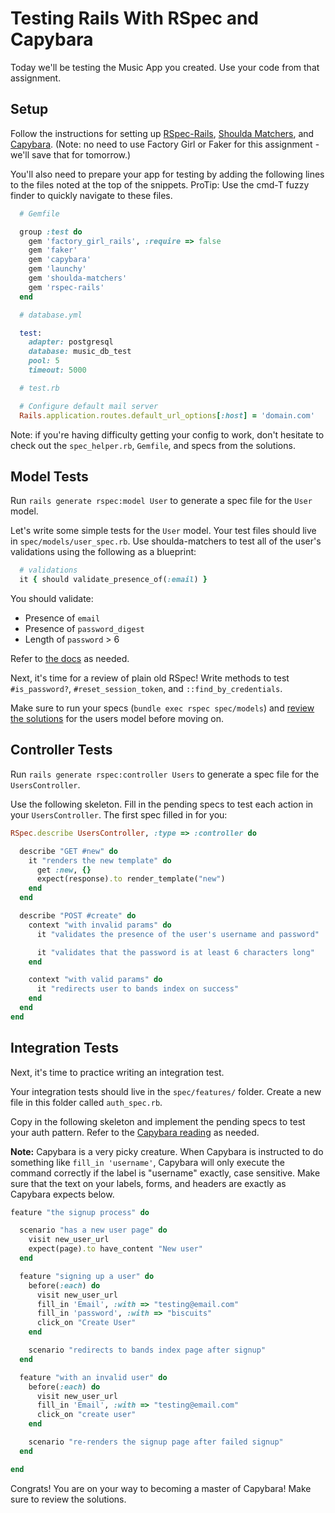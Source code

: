 # Testing Rails With RSpec and Capybara

Today we'll be testing the Music App you created. Use your code from that assignment.

## Setup

Follow the instructions for setting up [RSpec-Rails][rspec-rails], [Shoulda Matchers][shoulda-matchers-docs], and [Capybara][capybara]. (Note: no need to use Factory Girl or Faker for this assignment - we'll save that for tomorrow.)

You'll also need to prepare your app for testing by adding the following lines to the files noted at the top of the snippets. ProTip: Use the cmd-T fuzzy finder to quickly navigate to these files.

```ruby
  # Gemfile

  group :test do
    gem 'factory_girl_rails', :require => false
    gem 'faker'
    gem 'capybara'
    gem 'launchy'
    gem 'shoulda-matchers'
    gem 'rspec-rails'
  end
```

```ruby
  # database.yml

  test:
    adapter: postgresql
    database: music_db_test
    pool: 5
    timeout: 5000
```

```ruby
  # test.rb

  # Configure default mail server
  Rails.application.routes.default_url_options[:host] = 'domain.com'
```

Note: if you're having difficulty getting your config to work, don't hesitate to check out the `spec_helper.rb`, `Gemfile`, and specs from the solutions.


## Model Tests

Run `rails generate rspec:model User` to generate a spec file for the `User` model.

Let's write some simple tests for the `User` model. Your test files should live in `spec/models/user_spec.rb`. Use shoulda-matchers to test all of the user's validations using the following as a blueprint:

```ruby
  # validations
  it { should validate_presence_of(:email) }
```

You should validate:
* Presence of `email`
* Presence of `password_digest`
* Length of `password` > 6

Refer to [the docs][shoulda-matchers-docs] as needed.

Next, it's time for a review of plain old RSpec! Write methods to test `#is_password?`, `#reset_session_token`, and `::find_by_credentials`.

Make sure to run your specs (`bundle exec rspec spec/models`) and [review the solutions][users-solutions] for the users model before moving on.

## Controller Tests

Run `rails generate rspec:controller Users` to generate a spec file for the `UsersController`.

Use the following skeleton. Fill in the pending specs to test each action in your `UsersController`. The first spec filled in for you:

```ruby
RSpec.describe UsersController, :type => :controller do

  describe "GET #new" do
    it "renders the new template" do
      get :new, {}
      expect(response).to render_template("new")
    end
  end

  describe "POST #create" do
    context "with invalid params" do
      it "validates the presence of the user's username and password"

      it "validates that the password is at least 6 characters long"
    end

    context "with valid params" do
      it "redirects user to bands index on success"
    end
  end
end

```

## Integration Tests

Next, it's time to practice writing an integration test.

Your integration tests should live in the `spec/features/` folder. Create a new file in this folder called `auth_spec.rb`.

Copy in the following skeleton and implement the pending specs to test your auth pattern. Refer to the [Capybara reading][capybara] as needed.

**Note:** Capybara is a very picky creature. When Capybara is instructed to do something like `fill_in 'username'`, Capybara will only execute the command correctly if the label is "username" exactly, case sensitive. Make sure that the text on your labels, forms, and headers are exactly as Capybara expects below.

```ruby
feature "the signup process" do

  scenario "has a new user page" do
    visit new_user_url
    expect(page).to have_content "New user"
  end

  feature "signing up a user" do
    before(:each) do
      visit new_user_url
      fill_in 'Email', :with => "testing@email.com"
      fill_in 'password', :with => "biscuits"
      click_on "Create User"
    end

    scenario "redirects to bands index page after signup"
  end

  feature "with an invalid user" do
    before(:each) do
      visit new_user_url
      fill_in 'Email', :with => "testing@email.com"
      click_on "create user"
    end

    scenario "re-renders the signup page after failed signup"
  end

end
```

Congrats! You are on your way to becoming a master of Capybara! Make sure to review the solutions.

[rspec-rails]: ../../readings/rspec-and-rails-setup.md
[shoulda-matchers]: ../../readings/shoulda-matchers.md
[shoulda-matchers-docs]: https://github.com/thoughtbot/shoulda-matchers
[capybara]: ../../readings/capybara.md
[users-solutions]: ../../projects/music_app/solution/spec/models/user_spec.rb
